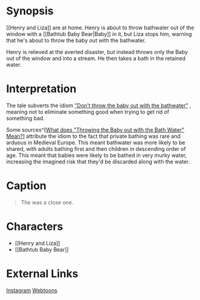 # Synopsis
[[Henry and Liza]] are at home. Henry is about to throw bathwater out of the window with a [[Bathtub Baby Bear|Baby]] in it, but Liza stops him, warning that he's about to throw the baby out with the bathwater.

Henry is relieved at the averted disaster, but instead throws only the Baby out of the window and into a stream. He then takes a bath in the retained water.

# Interpretation
The tale subverts the idiom ["Don't throw the baby out with the bathwater"](https://en.m.wikipedia.org/wiki/Don%27t_throw_the_baby_out_with_the_bathwater) , meaning not to eliminate something good when trying to get rid of something bad.

Some sources^[[What does "Throwing the Baby out with the Bath Water" Mean?](https://www.languagehumanities.org/what-does-throwing-the-baby-out-with-the-bath-water-mean.htm)] attribute the idiom to the fact that private bathing was rare and arduous in Medieval Europe. This meant bathwater was more likely to be shared, with adults bathing first and then children in descending order of age. This meant that babies were likely to be bathed in very murky water, increasing the imagined risk that they'd be discarded along with the water.

# Caption
> The was a close one.

# Characters
* [[Henry and Liza]]
* [[Bathtub Baby Bear]]

# External Links
[Instagram](https://www.instagram.com/p/B2i6RANgMZh/?igshid=YmMyMTA2M2Y=)
[Webtoons](https://www.webtoons.com/en/challenge/twistwood-tales/3-a-near-disaster/viewer?title_no=344740&episode_no=3)